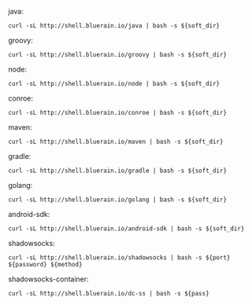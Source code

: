 
java:
````shell
curl -sL http://shell.bluerain.io/java | bash -s ${soft_dir}
````
groovy:
````shell
curl -sL http://shell.bluerain.io/groovy | bash -s ${soft_dir}
````
node:
````shell
curl -sL http://shell.bluerain.io/node | bash -s ${soft_dir}
````
conroe:
````shell
curl -sL http://shell.bluerain.io/conroe | bash -s ${soft_dir}
````
maven:
````shell
curl -sL http://shell.bluerain.io/maven | bash -s ${soft_dir}
````
gradle:
````shell
curl -sL http://shell.bluerain.io/gradle | bash -s ${soft_dir}
````
golang:
````shell
curl -sL http://shell.bluerain.io/golang | bash -s ${soft_dir}
````
android-sdk:
````shell
curl -sL http://shell.bluerain.io/android-sdk | bash -s ${soft_dir}
````
shadowsocks:
````shell
curl -sL http://shell.bluerain.io/shadowsocks | bash -s ${port} ${password} ${method}
````
shadowsocks-container:
````shell
curl -sL http://shell.bluerain.io/dc-ss | bash -s ${pass}
````
